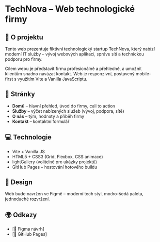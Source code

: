 # TechNova – Web technologické firmy

## 🎯 O projektu
Tento web prezentuje fiktivní technologický startup TechNova, který nabízí moderní IT služby – vývoj webových aplikací, správu sítí a technickou podporu pro firmy.

Cílem webu je představit firmu profesionálně a přehledně, a umožnit klientům snadno navázat kontakt. Web je responzivní, postavený mobile-first s využitím Vite a Vanilla JavaScriptu.

## 📄 Stránky
- **Domů** – hlavní přehled, úvod do firmy, call to action
- **Služby** – výčet nabízených služeb (vývoj, podpora, sítě)
- **O nás** – tým, hodnoty a příběh firmy
- **Kontakt** – kontaktní formulář

## 💻 Technologie
- Vite + Vanilla JS
- HTML5 + CSS3 (Grid, Flexbox, CSS animace)
- lightGallery (volitelně pro ukázky projektů)
- GitHub Pages – hostování hotového buildu

## 🎨 Design
Web bude navržen ve Figmě – moderní tech styl, modro-šedá paleta, jednoduché rozvržení.

## 🌍 Odkazy
- [🔗 Figma návrh]
- [🔗 GitHub Pages]
